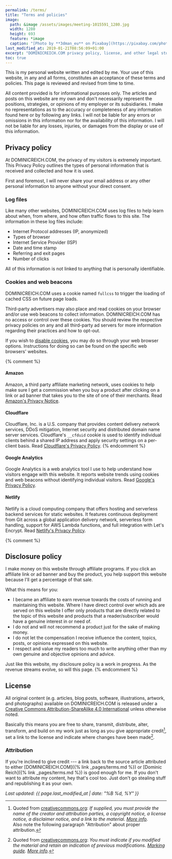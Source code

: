 ```yaml
---
permalink: /terms/
title: "Terms and policies"
image: 
  path: &image /assets/images/meeting-1015591_1280.jpg
  width: 1280
  height: 693
  feature: *image
  caption: "[Photo by **3dman_eu** on Pixabay](https://pixabay.com/photo-1015591/)"
last_modified_at: 2019-01-21T08:56:09+01:00
excerpt: "DOMINICREICH.COM privacy policy, license, and other legal stuff you won't read."
toc: true
---
```


This is my personal website written and edited by me. Your use of this website, in any and all forms, constitutes an acceptance of these terms and policies. This page is reviewed and revised from time to time.

All content provided is for informational purposes only. The articles and posts on this website are my own and don't necessarily represent the positions, strategies, or opinions of my employer or its subsidiaries. I make no representations as to the accuracy or completeness of any information found here or by following any links. I will not be liable for any errors or omissions in this information nor for the availability of this information. I will not be liable for any losses, injuries, or damages from the display or use of this information.

## Privacy policy

At DOMINICREICH.COM, the privacy of my visitors is extremely important. This Privacy Policy outlines the types of personal information that is received and collected and how it is used.

First and foremost, I will never share your email address or any other personal information to anyone without your direct consent.

### Log files

Like many other websites, DOMINICREICH.COM uses log files to help learn about when, from where, and how often traffic flows to this site. The information in these log files include:

- Internet Protocol addresses (IP, anonymized)
- Types of browser
- Internet Service Provider (ISP)
- Date and time stamp
- Referring and exit pages
- Number of clicks

All of this information is not linked to anything that is personally identifiable.

### Cookies and web beacons

DOMINICREICH.COM uses a cookie named `fullcss` to trigger the loading of cached CSS on future page loads.

Third-party advertisers may also place and read cookies on your browser and/or use web beacons to collect information. DOMINICREICH.COM has no access or control over these cookies. You should review the respective privacy policies on any and all third-party ad servers for more information regarding their practices and how to opt-out.

If you wish to [disable cookies](https://cookies.insites.com/disable-cookies/), you may do so through your web browser options. Instructions for doing so can be found on the specific web browsers' websites.

{% comment %}
#### Amazon

Amazon, a third party affiliate marketing network, uses cookies to help make sure I get a commission when you buy a product after clicking on a link or ad banner that takes you to the site of one of their merchants. Read [Amazon's Privacy Notice](https://www.amazon.com/gp/help/customer/display.html?nodeId=468496).

#### Cloudflare

Cloudflare, Inc. is a U.S. company that provides content delivery network services, DDoS mitigation, Internet security and distributed domain name server services. Cloudflare's `__cfduid` cookie is used to identify individual clients behind a shared IP address and apply security settings on a per-client basis. Read [Cloudflare's Privacy Policy](https://www.cloudflare.com/privacypolicy/).
{% endcomment %}

#### Google Analytics

Google Analytics is a web analytics tool I use to help understand how visitors engage with this website. It reports website trends using cookies and web beacons without identifying individual visitors. Read [Google's Privacy Policy](https://policies.google.com/privacy?hl=en).

#### Netlify

Netlify is a cloud computing company that offers hosting and serverless backend services for static websites. It features continuous deployment from Git across a global application delivery network, serverless form handling, support for AWS Lambda functions, and full integration with Let's Encrypt. Read [Netlify's Privacy Policy](https://www.netlify.com/privacy/).

{% comment %}
## Disclosure policy

I make money on this website through affiliate programs. If you click an affiliate link or ad banner and buy the product, you help support this website because I'll get a percentage of that sale.

What this means for you:

- I became an affiliate to earn revenue towards the costs of running and maintaining this website. Where I have direct control over which ads are served on this website I offer only products that are directly related to the topic of this website and products that a reader/subscriber would have a genuine interest in or need of.
- I do not and will not recommend a product just for the sake of making money.
- I do not let the compensation I receive influence the content, topics, posts, or opinions expressed on this website.
- I respect and value my readers too much to write anything other than my own genuine and objective opinions and advice.

Just like this website, my disclosure policy is a work in progress. As the revenue streams evolve, so will this page.
{% endcomment %}

## License

All original content (e.g. articles, blog posts, software, illustrations, artwork, and photographs) available on DOMINICREICH.COM is released under a [Creative Commons Attribution-ShareAlike 4.0 International](https://creativecommons.org/licenses/by-sa/4.0/) unless otherwise noted.

Basically this means you are free to share, transmit, distribute, alter, transform, and build on my work just as long as you give appropriate credit[^credit], set a link to the license and indicate where changes have been made[^changes].

[^credit]: Quoted from [creativecommons.org](https://creativecommons.org/licenses/by-sa/4.0/#deed-conditions): *If supplied, you must provide the name of the creator and attribution parties, a copyright notice, a license notice, a disclaimer notice, and a link to the material. [More info](https://wiki.creativecommons.org/wiki/License_Versions#Detailed_attribution_comparison_chart).*<br>Also note the following paragraph "Attribution" about proper attribution.

[^changes]: Quoted from [creativecommons.org](https://creativecommons.org/licenses/by-sa/4.0/#deed-conditions): *You must indicate if you modified the material and retain an indication of previous modifications. [Marking guide](https://wiki.creativecommons.org/wiki/Best_practices_for_attribution#This_is_a_good_attribution_for_material_you_modified_slightly). [More info](https://wiki.creativecommons.org/wiki/License_Versions#Modifications_and_adaptations_must_be_marked_as_such).*

### Attribution

If you're inclined to give credit --- a link back to the source article attributed to either [DOMINICREICH.COM]({% link _pages/terms.md %}) or [Dominic Reich]({% link _pages/terms.md %}) is good enough for me. If you don't want to attribute my content, hey that's cool too. Just don't go stealing stuff and republishing it as your own.

*Last updated: {{ page.last_modified_at | date: "%B %d, %Y" }}*
